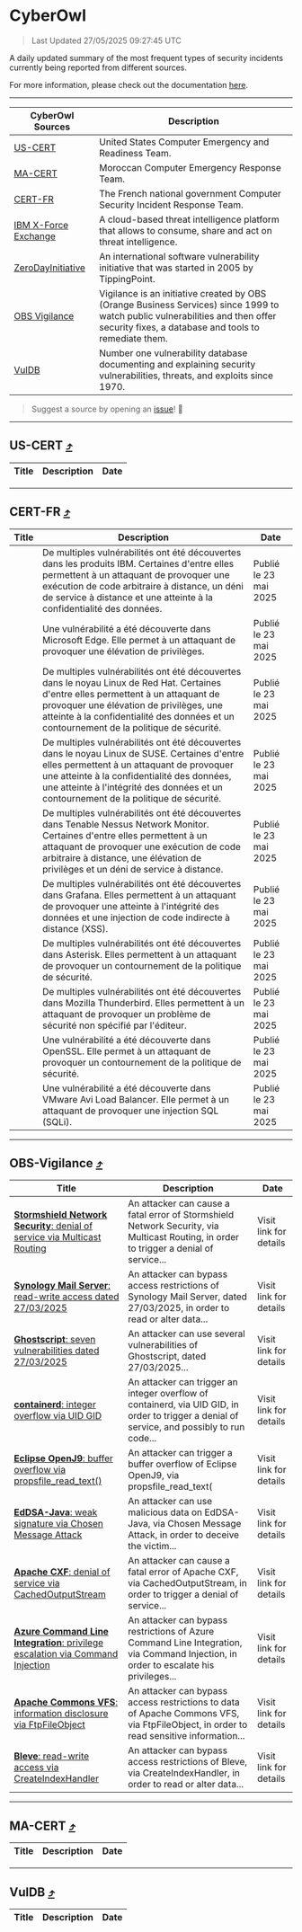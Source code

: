 
 <div id='top'></div>

# CyberOwl

 > Last Updated 27/05/2025 09:27:45 UTC
 
 A daily updated summary of the most frequent types of security incidents currently being reported from different sources.
 
 For more information, please check out the documentation [here](./docs/README.md).
 
 ---
 |CyberOwl Sources|Description|
 |---|---|
 |[US-CERT](#us-cert-arrow_heading_up)|United States Computer Emergency and Readiness Team.|
 |[MA-CERT](#ma-cert-arrow_heading_up)|Moroccan Computer Emergency Response Team.|
 |[CERT-FR](#cert-fr-arrow_heading_up)|The French national government Computer Security Incident Response Team.|
 |[IBM X-Force Exchange](#ibmcloud-arrow_heading_up)|A cloud-based threat intelligence platform that allows to consume, share and act on threat intelligence.|
 |[ZeroDayInitiative](#zerodayinitiative-arrow_heading_up)|An international software vulnerability initiative that was started in 2005 by TippingPoint.|
 |[OBS Vigilance](#obs-vigilance-arrow_heading_up)|Vigilance is an initiative created by OBS (Orange Business Services) since 1999 to watch public vulnerabilities and then offer security fixes, a database and tools to remediate them.|
 |[VulDB](#vuldb-arrow_heading_up)|Number one vulnerability database documenting and explaining security vulnerabilities, threats, and exploits since 1970.|
 
 > Suggest a source by opening an [issue](https://github.com/karimhabush/cyberowl/issues)! :raised_hands:
 ---

## US-CERT [:arrow_heading_up:](#cyberowl)

 |Title|Description|Date|
 |---|---|---|
 
 ---

## CERT-FR [:arrow_heading_up:](#cyberowl)

 |Title|Description|Date|
 |---|---|---|
 |[](https://www.cert.ssi.gouv.fr/avis/CERTFR-2025-AVI-0452/)|De multiples vulnérabilités ont été découvertes dans les produits IBM. Certaines d'entre elles permettent à un attaquant de provoquer une exécution de code arbitraire à distance, un déni de service à distance et une atteinte à la confidentialité des données.|Publié le 23 mai 2025|
 |[](https://www.cert.ssi.gouv.fr/avis/CERTFR-2025-AVI-0451/)|Une vulnérabilité a été découverte dans Microsoft Edge. Elle permet à un attaquant de provoquer une élévation de privilèges.|Publié le 23 mai 2025|
 |[](https://www.cert.ssi.gouv.fr/avis/CERTFR-2025-AVI-0450/)|De multiples vulnérabilités ont été découvertes dans le noyau Linux de Red Hat. Certaines d'entre elles permettent à un attaquant de provoquer une élévation de privilèges, une atteinte à la confidentialité des données et un contournement de la politique de sécurité.|Publié le 23 mai 2025|
 |[](https://www.cert.ssi.gouv.fr/avis/CERTFR-2025-AVI-0449/)|De multiples vulnérabilités ont été découvertes dans le noyau Linux de SUSE. Certaines d'entre elles permettent à un attaquant de provoquer une atteinte à la confidentialité des données, une atteinte à l'intégrité des données et un contournement de la politique de sécurité.|Publié le 23 mai 2025|
 |[](https://www.cert.ssi.gouv.fr/avis/CERTFR-2025-AVI-0448/)|De multiples vulnérabilités ont été découvertes dans Tenable Nessus Network Monitor. Certaines d'entre elles permettent à un attaquant de provoquer une exécution de code arbitraire à distance, une élévation de privilèges et un déni de service à distance.|Publié le 23 mai 2025|
 |[](https://www.cert.ssi.gouv.fr/avis/CERTFR-2025-AVI-0447/)|De multiples vulnérabilités ont été découvertes dans Grafana. Elles permettent à un attaquant de provoquer une atteinte à l'intégrité des données et une injection de code indirecte à distance (XSS).|Publié le 23 mai 2025|
 |[](https://www.cert.ssi.gouv.fr/avis/CERTFR-2025-AVI-0446/)|De multiples vulnérabilités ont été découvertes dans Asterisk. Elles permettent à un attaquant de provoquer un contournement de la politique de sécurité.|Publié le 23 mai 2025|
 |[](https://www.cert.ssi.gouv.fr/avis/CERTFR-2025-AVI-0445/)|De multiples vulnérabilités ont été découvertes dans Mozilla Thunderbird. Elles permettent à un attaquant de provoquer un problème de sécurité non spécifié par l'éditeur.|Publié le 23 mai 2025|
 |[](https://www.cert.ssi.gouv.fr/avis/CERTFR-2025-AVI-0444/)|Une vulnérabilité a été découverte dans OpenSSL. Elle permet à un attaquant de provoquer un contournement de la politique de sécurité.|Publié le 23 mai 2025|
 |[](https://www.cert.ssi.gouv.fr/avis/CERTFR-2025-AVI-0443/)|Une vulnérabilité a été découverte dans VMware Avi Load Balancer. Elle permet à un attaquant de provoquer une injection SQL (SQLi).|Publié le 23 mai 2025|
 
 ---

## OBS-Vigilance [:arrow_heading_up:](#cyberowl)

 |Title|Description|Date|
 |---|---|---|
 |[<a href="https://vigilance.fr/vulnerability/Stormshield-Network-Security-denial-of-service-via-Multicast-Routing-46685" class="noirorange"><b>Stormshield Network Security</b>: denial of service via Multicast Routing</a>](https://vigilance.fr/vulnerability/Stormshield-Network-Security-denial-of-service-via-Multicast-Routing-46685)|An attacker can cause a fatal error of Stormshield Network Security, via Multicast Routing, in order to trigger a denial of service...|Visit link for details|
 |[<a href="https://vigilance.fr/vulnerability/Synology-Mail-Server-read-write-access-dated-27-03-2025-46684" class="noirorange"><b>Synology Mail Server</b>: read-write access dated 27/03/2025</a>](https://vigilance.fr/vulnerability/Synology-Mail-Server-read-write-access-dated-27-03-2025-46684)|An attacker can bypass access restrictions of Synology Mail Server, dated 27/03/2025, in order to read or alter data...|Visit link for details|
 |[<a href="https://vigilance.fr/vulnerability/Ghostscript-seven-vulnerabilities-dated-27-03-2025-46683" class="noirorange"><b>Ghostscript</b>: seven vulnerabilities dated 27/03/2025</a>](https://vigilance.fr/vulnerability/Ghostscript-seven-vulnerabilities-dated-27-03-2025-46683)|An attacker can use several vulnerabilities of Ghostscript, dated 27/03/2025...|Visit link for details|
 |[<a href="https://vigilance.fr/vulnerability/containerd-integer-overflow-via-UID-GID-46682" class="noirorange"><b>containerd</b>: integer overflow via UID GID</a>](https://vigilance.fr/vulnerability/containerd-integer-overflow-via-UID-GID-46682)|An attacker can trigger an integer overflow of containerd, via UID GID, in order to trigger a denial of service, and possibly to run code...|Visit link for details|
 |[<a href="https://vigilance.fr/vulnerability/Eclipse-OpenJ9-buffer-overflow-via-propsfile-read-text-47119" class="noirorange"><b>Eclipse OpenJ9</b>: buffer overflow via propsfile_read_text(<wbr>)</wbr></a>](https://vigilance.fr/vulnerability/Eclipse-OpenJ9-buffer-overflow-via-propsfile-read-text-47119)|An attacker can trigger a buffer overflow of Eclipse OpenJ9, via propsfile_read_text(|Visit link for details|
 |[<a href="https://vigilance.fr/vulnerability/EdDSA-Java-weak-signature-via-Chosen-Message-Attack-46681" class="noirorange"><b>EdDSA-Java</b>: weak signature via Chosen Message Attack</a>](https://vigilance.fr/vulnerability/EdDSA-Java-weak-signature-via-Chosen-Message-Attack-46681)|An attacker can use malicious data on EdDSA-Java, via Chosen Message Attack, in order to deceive the victim...|Visit link for details|
 |[<a href="https://vigilance.fr/vulnerability/Apache-CXF-denial-of-service-via-CachedOutputStream-46679" class="noirorange"><b>Apache CXF</b>: denial of service via CachedOutputStream</a>](https://vigilance.fr/vulnerability/Apache-CXF-denial-of-service-via-CachedOutputStream-46679)|An attacker can cause a fatal error of Apache CXF, via CachedOutputStream, in order to trigger a denial of service...|Visit link for details|
 |[<a href="https://vigilance.fr/vulnerability/Azure-Command-Line-Integration-privilege-escalation-via-Command-Injection-46676" class="noirorange"><b>Azure Command Line Integration</b>: privilege escalation via Command Injection</a>](https://vigilance.fr/vulnerability/Azure-Command-Line-Integration-privilege-escalation-via-Command-Injection-46676)|An attacker can bypass restrictions of Azure Command Line Integration, via Command Injection, in order to escalate his privileges...|Visit link for details|
 |[<a href="https://vigilance.fr/vulnerability/Apache-Commons-VFS-information-disclosure-via-FtpFileObject-46675" class="noirorange"><b>Apache Commons VFS</b>: information disclosure via FtpFileObject</a>](https://vigilance.fr/vulnerability/Apache-Commons-VFS-information-disclosure-via-FtpFileObject-46675)|An attacker can bypass access restrictions to data of Apache Commons VFS, via FtpFileObject, in order to read sensitive information...|Visit link for details|
 |[<a href="https://vigilance.fr/vulnerability/Bleve-read-write-access-via-CreateIndexHandler-46673" class="noirorange"><b>Bleve</b>: read-write access via CreateIndexHandler</a>](https://vigilance.fr/vulnerability/Bleve-read-write-access-via-CreateIndexHandler-46673)|An attacker can bypass access restrictions of Bleve, via CreateIndexHandler, in order to read or alter data...|Visit link for details|
 
 ---

## MA-CERT [:arrow_heading_up:](#cyberowl)

 |Title|Description|Date|
 |---|---|---|
 
 ---

## VulDB [:arrow_heading_up:](#cyberowl)

 |Title|Description|Date|
 |---|---|---|
 
